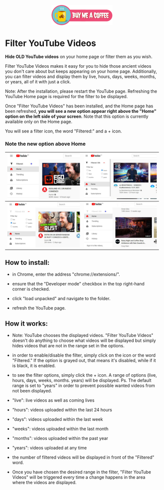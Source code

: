 <p align="center">
  <a href="https://www.paypal.com/donate/?business=jasonchocolatebrownie%40hotmail.com&item_name=Buy+me+a+coffee+%3A%29&currency_code=USD" target="_blank">
     <img src="https://github.com/clean-code-webdev/Filter-YouTube-Videos/blob/main/img/coffee.png"  width="200" title="hover text">    
  </a>
</p>

# Filter YouTube Videos

**Hide OLD YouTube videos** on your home page or filter them as you wish.

Filter YouTube Videos makes it easy for you to hide those ancient videos you don't care about but keeps appearing on your home page. Additionally, you can filter videos and display them by live, hours, days, weeks, months, or years, all of it with just a click.

Note: After the installation, please restart the YouTube page. Refreshing the YouTube Home page is required for the filter to be displayed.

Once "Filter YouTube Videos" has been installed, and the Home page has been refreshed, **you will see a new option appear right above the "Home" option on the left side of your screen**. Note that this option is currently available only on the Home page.

You will see a filter icon, the word "Filtered:" and a + icon.

### Note the new option above Home ###

| ![example image](https://github.com/clean-code-webdev/Filter-YouTube-Videos/blob/main/img/1.jpeg) | ![example image](https://github.com/clean-code-webdev/Filter-YouTube-Videos/blob/main/img/2.jpeg) |
|--|--|
| ![example image](https://github.com/clean-code-webdev/Filter-YouTube-Videos/blob/main/img/3.jpeg) | ![example image](https://github.com/clean-code-webdev/Filter-YouTube-Videos/blob/main/img/4.jpeg) |



## How to install:

 -  in Chrome, enter the address "chrome://extensions/".
    
-   ensure that the "Developer mode" checkbox in the top right-hand corner is checked.
    
-   click "load unpacked" and navigate to the folder.
    
-   refresh the YouTube page.

## How it works:

-   Note: YouTube chooses the displayed videos. "Filter YouTube Videos" doesn't do anything to choose what videos will be displayed but simply hides videos that are not in the range set in the options.
    
-   in order to enable/disable the filter, simply click on the icon or the word "Filtered." If the option is grayed out, that means it's disabled, while if it is black, it is enabled.
    
-   to see the filter options, simply click the + icon. A range of options (live, hours, days, weeks, months. years) will be displayed. Ps. The default range is set to "years" in order to prevent possible wanted videos from not been displayed.
    
-   "live": live videos as well as coming lives
    
-   "hours": videos uploaded within the last 24 hours
    
-   "days": videos uploaded within the last week
    
-   "weeks": videos uploaded within the last month
    
-   "months": videos uploaded within the past year
    
-   "years": videos uploaded at any time
    
-   the number of filtered videos will be displayed in front of the "Filtered" word.
    
-   Once you have chosen the desired range in the filter, "Filter YouTube Videos" will be triggered every time a change happens in the area where the videos are displayed.
